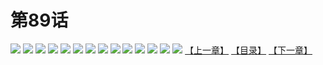 # 第89话
![](https://s2.baozimh.com/scomic/yuekanshaonuyeqijun-chunquan/0/93-rco1/1.jpg)
![](https://s2.baozimh.com/scomic/yuekanshaonuyeqijun-chunquan/0/93-rco1/2.jpg)
![](https://s2.baozimh.com/scomic/yuekanshaonuyeqijun-chunquan/0/93-rco1/3.jpg)
![](https://s2.baozimh.com/scomic/yuekanshaonuyeqijun-chunquan/0/93-rco1/4.jpg)
![](https://s2.baozimh.com/scomic/yuekanshaonuyeqijun-chunquan/0/93-rco1/5.jpg)
![](https://s2.baozimh.com/scomic/yuekanshaonuyeqijun-chunquan/0/93-rco1/6.jpg)
![](https://s2.baozimh.com/scomic/yuekanshaonuyeqijun-chunquan/0/93-rco1/7.jpg)
![](https://s2.baozimh.com/scomic/yuekanshaonuyeqijun-chunquan/0/93-rco1/8.jpg)
![](https://s2.baozimh.com/scomic/yuekanshaonuyeqijun-chunquan/0/93-rco1/9.jpg)
![](https://s2.baozimh.com/scomic/yuekanshaonuyeqijun-chunquan/0/93-rco1/10.jpg)
![](https://s2.baozimh.com/scomic/yuekanshaonuyeqijun-chunquan/0/93-rco1/11.jpg)
![](https://s2.baozimh.com/scomic/yuekanshaonuyeqijun-chunquan/0/93-rco1/12.jpg)
![](https://s2.baozimh.com/scomic/yuekanshaonuyeqijun-chunquan/0/93-rco1/13.jpg)
![](https://s2.baozimh.com/scomic/yuekanshaonuyeqijun-chunquan/0/93-rco1/14.jpg)
[【上一章】](./88.md)
[【目录】](./README.md)
[【下一章】](./90.md)
